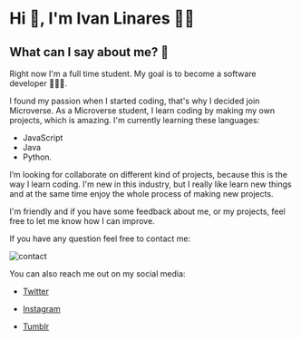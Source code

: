# Hi 👋, I'm Ivan Linares 👨🏻 


## What can I say about me? 🤔


Right now I'm a full time student. My goal is to become a software developer 👨🏻‍💻.

I found my passion when I started coding, that's why I decided join Microverse. As a Microverse student, I learn coding by making my own projects, which is amazing. I'm currently learning these languages:
- JavaScript 
- Java 
- Python.

I’m looking for collaborate on different kind of projects, because this is the way I learn coding. I'm new in this industry, but I really like learn new things and at the same time enjoy the whole process of making new projects.

I'm friendly and if you have some feedback about me, or my projects, feel free to let me know how I can improve. 

If you have any question feel free to contact me:  
 
![contact](https://user-images.githubusercontent.com/73128809/146063774-f7d57726-3f9d-4352-aeac-a554075dc406.png)

You can also reach me out on my social media: 

- <a href="https://twitter.com/ivangaona92">Twitter</a>

- <a href="https://www.instagram.com/ivan_gaona/?hl=es-la">Instagram</a>

- <a href="https://ivan-gaona.tumblr.com/">Tumblr</a>

